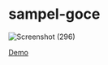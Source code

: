 # sampel-goce




![Screenshot (296)](https://user-images.githubusercontent.com/121675616/234777903-74db6c78-3651-4ff6-8465-9ec91c08baf6.png)

[Demo](https://akbarmkalani.github.io/sampel-goce/)
